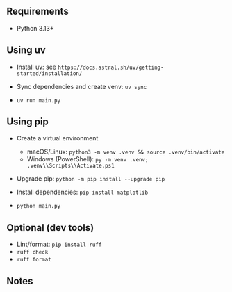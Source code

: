 ## Requirements

- Python 3.13+

## Using uv

- Install uv: see `https://docs.astral.sh/uv/getting-started/installation/`
- Sync dependencies and create venv: `uv sync`

- `uv run main.py`

## Using pip

- Create a virtual environment
  - macOS/Linux: `python3 -m venv .venv && source .venv/bin/activate`
  - Windows (PowerShell): `py -m venv .venv; .venv\\Scripts\\Activate.ps1`
- Upgrade pip: `python -m pip install --upgrade pip`
- Install dependencies: `pip install matplotlib`

- `python main.py`

## Optional (dev tools)

- Lint/format: `pip install ruff`
- `ruff check`
- `ruff format`

## Notes
